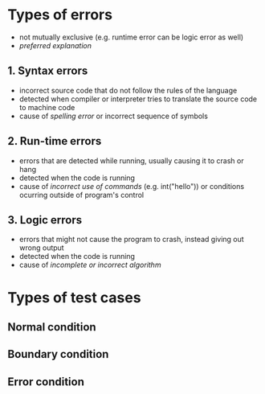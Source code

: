 # Types of errors

- not mutually exclusive (e.g. runtime error can be logic error as well)
- *preferred explanation*

## 1.  Syntax errors

- incorrect source code that do not follow the rules of the language
- detected when compiler or interpreter tries to translate the source code to machine code
- cause of *spelling error* or incorrect sequence of symbols

## 2.  Run-time errors

- errors that are detected while running, usually causing it to crash or hang
- detected when the code is running
- cause of *incorrect use of commands* (e.g. int("hello")) or conditions ocurring outside of program's control

## 3.  Logic errors

- errors that might not cause the program to crash, instead giving out wrong output
- detected when the code is running
- cause of *incomplete or incorrect algorithm*

# Types of test cases

## Normal condition

## Boundary condition

## Error condition